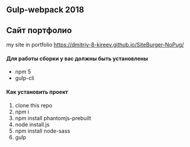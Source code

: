 ## Gulp-webpack 2018
## Сайт портфолио
my site in portfolio https://dmitriy-8-kireev.github.io/SiteBurger-NoPug/



#### Для работы сборки у вас должны быть установлены
* npm 5
* gulp-cli

#### Как установить проект
1. clone this repo
2. npm i
3. npm install phantomjs-prebuilt
4. node install.js 
5. npm install node-sass
6. gulp

